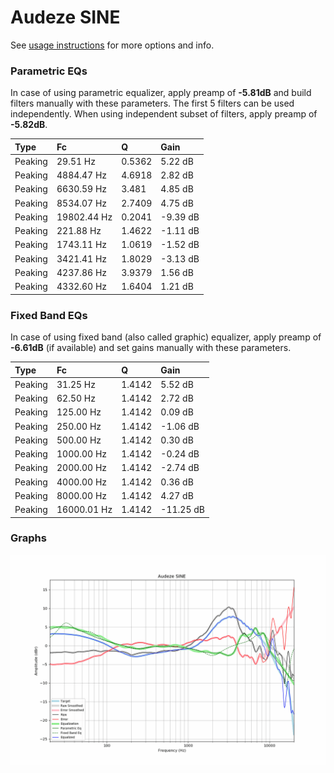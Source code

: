 # Audeze SINE
See [usage instructions](https://github.com/jaakkopasanen/AutoEq#usage) for more options and info.

### Parametric EQs
In case of using parametric equalizer, apply preamp of **-5.81dB** and build filters manually
with these parameters. The first 5 filters can be used independently.
When using independent subset of filters, apply preamp of **-5.82dB**.

| Type    | Fc          |      Q | Gain     |
|:--------|:------------|:-------|:---------|
| Peaking | 29.51 Hz    | 0.5362 | 5.22 dB  |
| Peaking | 4884.47 Hz  | 4.6918 | 2.82 dB  |
| Peaking | 6630.59 Hz  | 3.481  | 4.85 dB  |
| Peaking | 8534.07 Hz  | 2.7409 | 4.75 dB  |
| Peaking | 19802.44 Hz | 0.2041 | -9.39 dB |
| Peaking | 221.88 Hz   | 1.4622 | -1.11 dB |
| Peaking | 1743.11 Hz  | 1.0619 | -1.52 dB |
| Peaking | 3421.41 Hz  | 1.8029 | -3.13 dB |
| Peaking | 4237.86 Hz  | 3.9379 | 1.56 dB  |
| Peaking | 4332.60 Hz  | 1.6404 | 1.21 dB  |

### Fixed Band EQs
In case of using fixed band (also called graphic) equalizer, apply preamp of **-6.61dB**
(if available) and set gains manually with these parameters.

| Type    | Fc          |      Q | Gain      |
|:--------|:------------|:-------|:----------|
| Peaking | 31.25 Hz    | 1.4142 | 5.52 dB   |
| Peaking | 62.50 Hz    | 1.4142 | 2.72 dB   |
| Peaking | 125.00 Hz   | 1.4142 | 0.09 dB   |
| Peaking | 250.00 Hz   | 1.4142 | -1.06 dB  |
| Peaking | 500.00 Hz   | 1.4142 | 0.30 dB   |
| Peaking | 1000.00 Hz  | 1.4142 | -0.24 dB  |
| Peaking | 2000.00 Hz  | 1.4142 | -2.74 dB  |
| Peaking | 4000.00 Hz  | 1.4142 | 0.36 dB   |
| Peaking | 8000.00 Hz  | 1.4142 | 4.27 dB   |
| Peaking | 16000.01 Hz | 1.4142 | -11.25 dB |

### Graphs
![](./Audeze%20SINE.png)